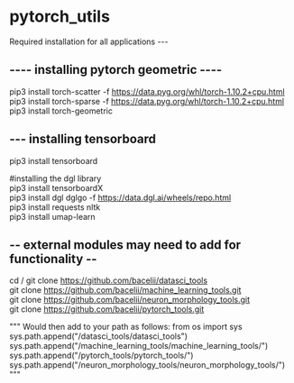 # pytorch_utils

Required installation for all applications ---

## ---- installing pytorch geometric ----

pip3 install torch-scatter -f https://data.pyg.org/whl/torch-1.10.2+cpu.html  
pip3 install torch-sparse -f https://data.pyg.org/whl/torch-1.10.2+cpu.html  
pip3 install torch-geometric

## --- installing tensorboard
pip3 install tensorboard  

#installing the dgl library  
pip3 install tensorboardX  
pip3 install dgl dglgo -f https://data.dgl.ai/wheels/repo.html  
pip3 install requests nltk  
pip3 install umap-learn  


## -- external modules may need to add for functionality --
cd /
git clone https://github.com/bacelii/datasci_tools  
git clone https://github.com/bacelii/machine_learning_tools.git  
git clone https://github.com/bacelii/neuron_morphology_tools.git  
git clone https://github.com/bacelii/pytorch_tools.git  

"""
Would then add to your path as follows: 
from os import sys  
sys.path.append("/datasci_tools/datasci_tools")  
sys.path.append("/machine_learning_tools/machine_learning_tools/")  
sys.path.append("/pytorch_tools/pytorch_tools/")  
sys.path.append("/neuron_morphology_tools/neuron_morphology_tools/")
"""
